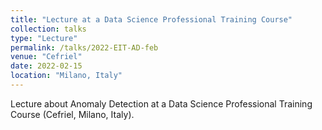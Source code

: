 ```yaml
---
title: "Lecture at a Data Science Professional Training Course"
collection: talks
type: "Lecture"
permalink: /talks/2022-EIT-AD-feb
venue: "Cefriel"
date: 2022-02-15
location: "Milano, Italy"
---
```


Lecture about Anomaly Detection at a Data Science Professional Training Course (Cefriel, Milano, Italy).